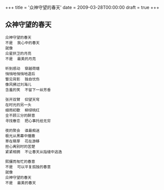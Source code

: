 +++
title = '众神守望的春天'
date = 2009-03-28T00:00:00
draft = true
+++
## 众神守望的春天

```text
众神守望的春天
不是  我心中的春天
就像
众星拱卫的月亮
不是  最美的月亮

听到感动  穿越荷塘
悄悄地悄悄地退后
瞥见背影  独自忧伤
像风拂过刘海儿
含羞的笑  不留下一丝芳香

张开双臂  仰望天穹
在时光的另一头
细雨初歇  柳绿桃红
全不顾三分的醉意
寻找眷恋  把心事托给无穷

夜的聚会  谁最痴迷
极光从黑幕中播撒
草在萌芽  花在游移
担心离别时的苦楚
紧紧相拥  不让春天从指缝中逃逸

熙攘而匆忙的春意
不是  可以平复孤独的春意
就像
众神守望的春天
不是  最美的春天
```
